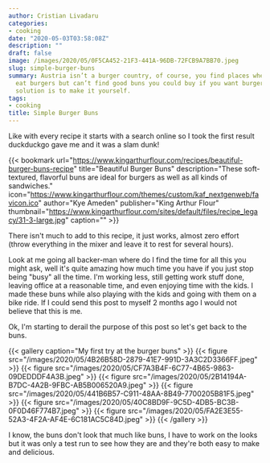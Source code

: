 ```yaml
---
author: Cristian Livadaru
categories:
- cooking
date: "2020-05-03T03:58:08Z"
description: ""
draft: false
image: /images/2020/05/0F5CA452-21F3-441A-96DB-72FCB9A7BB70.jpeg
slug: simple-burger-buns
summary: Austria isn’t a burger country, of course, you find places where you can
  eat burgers but can’t find good buns you could buy if you want burgers. So the only
  solution is to make it yourself.
tags:
- cooking
title: Simple Burger Buns
---
```



Like with every recipe it starts with a search online so I took the first result duckduckgo gave me and it was a slam dunk!

{{< bookmark url="https://www.kingarthurflour.com/recipes/beautiful-burger-buns-recipe" title="Beautiful Burger Buns" description="These soft-textured, flavorful buns are ideal for burgers as well as all kinds of sandwiches." icon="https://www.kingarthurflour.com/themes/custom/kaf_nextgenweb/favicon.ico" author="Kye Ameden" publisher="King Arthur Flour" thumbnail="https://www.kingarthurflour.com/sites/default/files/recipe_legacy/31-3-large.jpg" caption="" >}}

There isn't much to add to this recipe, it just works, almost zero effort (throw everything in the mixer and leave it to rest for several hours).

Look at me going all backer-man where do I find the time for all this you might ask, well it's quite amazing how much time you have if you just stop being "busy" all the time. I'm working less, still getting work stuff done, leaving office at a reasonable time, and even enjoying time with the kids. I made these buns while also playing with the kids and going with them on a bike ride. If I could send this post to myself 2 months ago I would not believe that this is me.

Ok, I'm starting to derail the purpose of this post so let's get back to the buns.

{{< gallery caption="My first try at the burger buns" >}}
{{< figure src="/images/2020/05/4B26B58D-2879-41E7-991D-3A3C2D3366FF.jpeg" >}}
{{< figure src="/images/2020/05/CF7A3B4F-6C77-4B65-9863-09DEDDDF4A3B.jpeg" >}}
{{< figure src="/images/2020/05/2B14194A-B7DC-4A2B-9FBC-AB5B006520A9.jpeg" >}}
{{< figure src="/images/2020/05/441B6B57-C911-48AA-8B49-7700205B81F5.jpeg" >}}
{{< figure src="/images/2020/05/40C8BD9F-9C5D-4DB5-BC3B-0F0D46F774B7.jpeg" >}}
{{< figure src="/images/2020/05/FA2E3E55-52A3-4F2A-AF4E-6C181AC5C84D.jpeg" >}}
{{< /gallery >}}

I know, the buns don't look that much like buns, I have to work on the looks but it was only a test run to see how they are and they're both easy to make and delicious.
